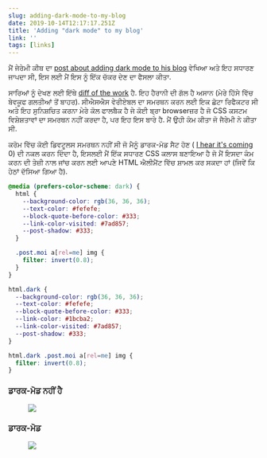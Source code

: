 ```yaml
---
slug: adding-dark-mode-to-my-blog
date: 2019-10-14T12:17:17.251Z
title: 'Adding "dark mode" to my blog'
link: ''
tags: [links]
---
```


ਮੈਂ ਜੇਰੇਮੀ ਕੀਥ ਦਾ [post about adding dark mode to his blog](https://adactio.com/journal/15941) ਵੇਖਿਆ ਅਤੇ ਇਹ ਸਧਾਰਣ ਜਾਪਦਾ ਸੀ, ਇਸ ਲਈ ਮੈਂ ਇਸ ਨੂੰ ਇੱਕ ਚੱਕਰ ਦੇਣ ਦਾ ਫੈਸਲਾ ਕੀਤਾ.

ਸਾਰਿਆਂ ਨੂੰ ਦੇਖਣ ਲਈ ਇੱਥੇ [diff of the work](https://github.com/PaulKinlan/paul.kinlan.me/compare/00862927187ef8b36433ee59679cb6367a21793a...main) ਹੈ. ਇਹ ਹੈਰਾਨੀ ਦੀ ਗੱਲ ਹੈ ਅਸਾਨ (ਮੇਰੇ ਹਿੱਸੇ ਵਿੱਚ ਬੇਵਕੂਫ ਗਲਤੀਆਂ ਤੋਂ ਬਾਹਰ). ਸੀਐਸਐਸ ਵੇਰੀਏਬਲ ਦਾ ਸਮਰਥਨ ਕਰਨ ਲਈ ਇਕ ਛੋਟਾ ਰਿਫੈਕਟਰ ਸੀ ਅਤੇ ਇਹ ਸੁਨਿਸ਼ਚਿਤ ਕਰਨਾ ਮੇਰੇ ਕੋਲ ਫਾਲਬੈਕ ਹੈ ਜੇ ਕੋਈ ਬ੍ਰਾ browserਜ਼ਰ ਹੈ ਜੋ CSS ਕਸਟਮ ਵਿਸ਼ੇਸ਼ਤਾਵਾਂ ਦਾ ਸਮਰਥਨ ਨਹੀਂ ਕਰਦਾ ਹੈ, ਪਰ ਇਹ ਇਸ ਬਾਰੇ ਹੈ. ਮੈਂ ਉਹੀ ਕੰਮ ਕੀਤਾ ਜੋ ਜੈਰੇਮੀ ਨੇ ਕੀਤਾ ਸੀ.

ਕਰੋਮ ਵਿੱਚ ਕੋਈ ਡਿਵਟੂਲਸ ਸਮਰਥਨ ਨਹੀਂ ਸੀ ਜੋ ਮੈਨੂੰ ਡਾਰਕ-ਮੋਡ ਸੈਟ ਹੋਣ ( [I hear it's coming](https://bugs.chromium.org/p/chromium/issues/detail?id=1004246) 0) ਦੀ ਨਕਲ ਕਰਨ ਦਿੰਦਾ ਹੈ, ਇਸਲਈ ਮੈਂ ਇੱਕ ਸਧਾਰਣ CSS ਕਲਾਸ ਬਣਾਇਆ ਹੈ ਜੋ ਮੈਂ ਇਸਦਾ ਕੰਮ ਕਰਨ ਦੀ ਤੇਜ਼ੀ ਨਾਲ ਜਾਂਚ ਕਰਨ ਲਈ ਆਪਣੇ HTML ਐਲੀਮੈਂਟ ਵਿੱਚ ਸ਼ਾਮਲ ਕਰ ਸਕਦਾ ਹਾਂ (ਜਿਵੇਂ ਕਿ ਹੇਠਾਂ ਦੱਸਿਆ ਗਿਆ ਹੈ).

```CSS
@media (prefers-color-scheme: dark) {
  html {
    --background-color: rgb(36, 36, 36);
    --text-color: #fefefe;
    --block-quote-before-color: #333;
    --link-color-visited: #7ad857;
    --post-shadow: #333;
  }

  .post.moi a[rel=me] img {
    filter: invert(0.8);
  }
}

html.dark {
  --background-color: rgb(36, 36, 36);
  --text-color: #fefefe;
  --block-quote-before-color: #333;
  --link-color: #1bcba2;
  --link-color-visited: #7ad857;
  --post-shadow: #333;
}

html.dark .post.moi a[rel=me] img {
  filter: invert(0.8);
}
```

### ਡਾਰਕ-ਮੋਡ ਨਹੀਂ ਹੈ

<figure><img src="/images/2019-10-14-addingdark-modeto-my-blog-0.jpeg"></figure>

### ਡਾਰਕ-ਮੋਡ

<figure><img src="/images/2019-10-14-addingdark-modeto-my-blog-1.jpeg"></figure>


